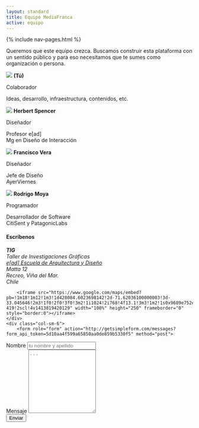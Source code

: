 ```yaml
---
layout: standard
title: Equipo MediaFranca
active: equipo
---
```

<div class='container'>
	{% include nav-pages.html %}
</div>

<div class="air-vertical-jumbo">
	

</div>
<p>Queremos que este equipo crezca. Buscamos construir esta plataforma con un sentido público y para eso necesitamos que te sumes como organización o persona.</p>

<div class='row personas'>
	<div class='col-md-3 tcenter'>
		<img src="{{ site.baseurl }}/images/bio-nn.svg">
		<strong>(Tú)</strong><br>
		<p>Colaborador</p>
			<p class="small">Ideas, desarrollo, infraestructura, contenidos, etc.</p>
	</div>
	<div class='col-md-3 tcenter'>
		<img src="{{ site.baseurl }}/images/bio-hspencer.jpg">
		<strong>Herbert Spencer</strong><br>
		<p>Diseñador
			<p class='small'>Profesor e[ad]<br>Mg en Diseño de Interacción</p>
		</p>
	</div>
	<div class='col-md-3 tcenter'>
		<img src="{{ site.baseurl }}/images/bio-pancho.jpg">
		<strong>Francisco Vera</strong><br>
		<p>Diseñador
		<p class='small'>Jefe de Diseño<br>AyerViernes</p>
	</p>
	</div>
	<div class='col-md-3 tcenter'>
		<img src="{{ site.baseurl }}/images/bio-moya.jpg">
		<strong>Rodrigo Moya</strong><br>
		<p>Programador
		<p class='small'>Desarrollador de Software<br>CitiSent y PatagonicLabs</p>
		</p>
	</div>
</div>

<div class="row air-top">
	<div class="col-sm-6">
		<h4>Escríbenos</h4>
		<address><strong>TIG</strong><br>Taller de Investigaciones Gráficas<br>
		<a href="http://www.ead.pucv.cl">e[ad] Escuela de Arquitectura y Diseño</a><br>
		Matta 12<br>
		Recreo, Viña del Mar.<br>
		Chile
		</address>

		<iframe src="https://www.google.com/maps/embed?pb=!1m18!1m12!1m3!1d428084.6023698142!2d-71.62036100000003!3d-33.045646!2m3!1f0!2f0!3f0!3m2!1i1024!2i768!4f13.1!3m3!1m2!1s0x9689e752e7a12077%3A0xa74fc411fd5526d3!2sManuel+Antonio+Matta+12%2C+Vi%C3%B1a+del+Mar%2C+Valpara%C3%ADso!5e0!3m2!1ses-419!2scl!4v1413819420129" width="100%" height="250" frameborder="0" style="border:0"></iframe>
	</div>
	<div class="col-sm-6">
		<form role="form" action="http://getsimpleform.com/messages?form_api_token=5d10aa4f599a65850aa0de859b5330f5" method="post">
<!-- the redirect_to is optional, the form will redirect to the referrer on submission -->
<input type='hidden' name='redirect_to' value='http://mediafranca.github.io/pags/gracias' />
<!-- all your input fields here.... -->
<div class="form-group">
	<label for="name1" class="control-label">Nombre</label>
	<input type="text" class="form-control" id='name1' name='name' placeholder="tu nombre y apellido">

</div>
<div class="form-group">
	<label for="message1" class="control-label">Mensaje</label>
	<textarea id='message1' name='message' class='form-control' placeholder='...' rows='11'></textarea>
</div>
<input type='submit' id='' class='btn btn-primary pull-right' value='Enviar'>
</form>
	</div>
</div>


